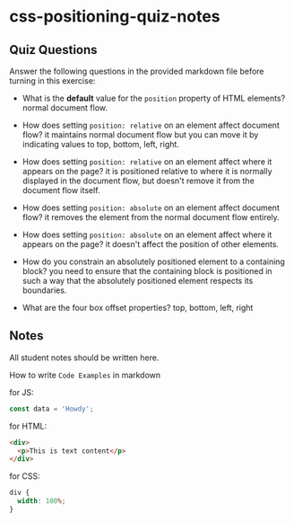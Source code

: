 # css-positioning-quiz-notes

## Quiz Questions

Answer the following questions in the provided markdown file before turning in this exercise:

- What is the **default** value for the `position` property of HTML elements?
  normal document flow.

- How does setting `position: relative` on an element affect document flow?
  it maintains normal document flow but you can move it by indicating values to top, bottom, left, right.

- How does setting `position: relative` on an element affect where it appears on the page?
  it is positioned relative to where it is normally displayed in the document flow, but doesn't remove it from the document flow itself.

- How does setting `position: absolute` on an element affect document flow?
  it removes the element from the normal document flow entirely.

- How does setting `position: absolute` on an element affect where it appears on the page?
  it doesn't affect the position of other elements.

- How do you constrain an absolutely positioned element to a containing block?
  you need to ensure that the containing block is positioned in such a way that the absolutely positioned element respects its boundaries.

- What are the four box offset properties?
  top, bottom, left, right

## Notes

All student notes should be written here.

How to write `Code Examples` in markdown

for JS:

```javascript
const data = 'Howdy';
```

for HTML:

```html
<div>
  <p>This is text content</p>
</div>
```

for CSS:

```css
div {
  width: 100%;
}
```
